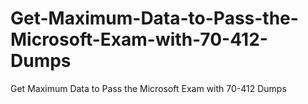 # Get-Maximum-Data-to-Pass-the-Microsoft-Exam-with-70-412-Dumps
Get Maximum Data to Pass the Microsoft Exam with 70-412 Dumps

